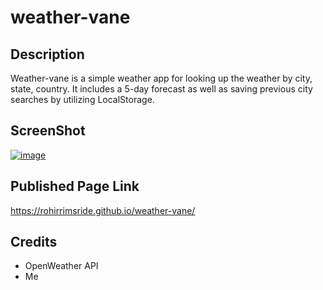 # weather-vane

## Description
Weather-vane is a simple weather app for looking up the weather by city, state, country.  It includes a 5-day forecast as well as saving previous city searches by utilizing LocalStorage.  

## ScreenShot

[![image](https://user-images.githubusercontent.com/96882225/173377978-acd23fb4-2bca-4fff-969a-9f81149aa1d7.png)](https://rohirrimsride.github.io/weather-vane/)


## Published Page Link

https://rohirrimsride.github.io/weather-vane/

## Credits

- OpenWeather API
- Me
